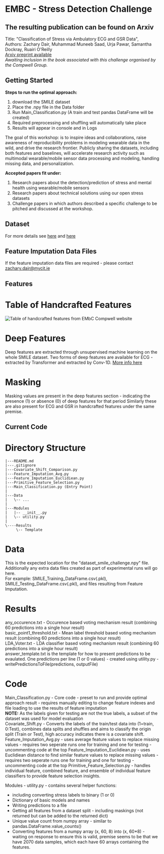 # EMBC - Stress Detection Challenge

## The resulting publication can be found on Arxiv  
Title: "Classification of Stress via Ambulatory ECG and GSR Data",  
Authors: Zachary Dair, Muhammad Muneeb Saad, Urja Pawar, Samantha Dockray, Ruairi O'Reilly  
[Arxiv preprint available](https://arxiv.org/abs/2208.04705)  
*Awaiting inclusion in the book associated with this challenge organised by the Compwell Group.*

## Getting Started  
**Steps to run the optimal approach:**
 1. download the SMILE dataset
 2. Place the .npy file in the Data folder
 3. Run Main_Classification.py (A train and test pandas DataFrame will be created)
 4. Required preprocessing and shuffling will automatically take place
 5. Results will appear in console and in Logs

The goal of this workshop: is to inspire ideas and collaborations, raise awareness of reproducibility problems in
modeling wearable data in the wild, and drive the research frontier.
Publicly sharing the datasets, including both features and baselines, will accelerate research activity
such as multimodal wearable/mobile sensor data processing and modeling, handling missing data, and personalization.

**Accepted papers fit under:**
1. Research papers about the detection/prediction of stress and mental health using wearable/mobile sensors
2. Research papers about technical solutions using our open stress datasets
3. Challenge papers in which authors described a specific challenge to be pitched and discussed at the workshop. 

## Dataset
For more details see [here](https://compwell.rice.edu/workshops/embc2022/dataset) and [here](https://compwell.rice.edu/workshops/embc2022/challenge/)

## Feature Imputation Data Files
If the feature imputation data files are required - please contact [zachary.dair@mycit.ie]()    

## Features
# Table of Handcrafted Features
![Table of handcrafted features from EMbC Compwell website](https://lh3.googleusercontent.com/cKf_vUPEWAf4j7laC293Bsr3BZchO0L-yh0hZ-xD5ti1nJc9ZXE6yXug41m04Zq6MFpr0sDyCX4n69m65xmJcfbjcus06TioLaDGlI_Qlk5VV5aOaUqBpZJG8mZRwfuMhQ=w1280)

# Deep Features
Deep features are extracted through unsupervised machine learning on the whole SMILE dataset.
Two forms of deep features are available for ECG - extracted by Transformer and extracted by Conv-1D.
[More info here](https://compwell.rice.edu/workshops/embc2022/dataset)

# Masking
Masking values are present in the deep features section - indicating the presence (1) or absence (0) of deep features for that period
Similarly these are also present for ECG and GSR in handcrafted features under the same premise.

## Current Code

# Directory Structure
```
|---README.md
|---.gitignore
|---Covariate_Shift_Comparison.py
|---Feature_Imputation_Avg.py
|---Feature_Imputation_Euclidiean.py
|---Primitive_Feature_Selection.py
|---Main_Classification.py (Entry Point)
|
|---Data
|   \-- ...
|
|---Modules
|   |-- __init__.py
|   \-- utility.py
|
\----Results
     \-- Template

```

# Data
This is the expected location for the "dataset_smile_challenge.npy" file.  
Additionally any extra data files created as part of experimental runs will go here.  
For example: SMILE_Training_DataFrame.csv(.pkl), SMILE_Testing_DataFrame.csv(.pkl), and files resulting from Feature Imputation.  

# Results
any_occurence.txt - Occurence based voting mechanism result (combining 60 predictions into a single hour result)  
basic_point1_threshold.txt - Mean label threshold based voting mechanism result (combining 60 predictions into a single hour result)  
LDA_Voter.txt - LDA classifier based voting mechanism result (combining 60 predictions into a single hour result)   
answer_template.txt is the template for how to present predictions to be evaulated.
One predictions per line (1 or 0 values) - created using utility.py - writePredictionsToFile(predictions, outputFile)

# Code
Main_Classification.py - Core code - preset to run and provide optimal approach result - requires manually editing to change feature indexes and file loading to use the results of feature imputation   
**NOTE:** As the labels given for testing are not the true labels, a subset of the dataset was used for model evaluation    
Covariate_Shift.py - Converts the labels of the train/test data into (1=train, 0:Test), combines data splits and shuffles and aims to classify the origin split (Train or Test), high accuracy indicates there is a covariate shift.
Feature_Imputation_Avg.py - uses average feature values to replace missing values - requires two seperate runs one for training and one for testing - uncommenting code at the top
Feature_Imputation_Euclidiean.py - uses Euclidiean distance to find similar feature values to replace missing values - requires two seperate runs one for training and one for testing - uncommenting code at the top
Primitive_Feature_Selection.py - handles individual feature, combined feature, and ensemble of individual feature classifiers to provide feature selection insights. 

Modules - utility.py - contains several helper functions:
- including converting stress labels to binary (1 or 0)
- Dictionary of basic models and names
- Writing predictions to a file
- Getting all features from a dataset split - including maskings (not returned but can be added to the returned dict)
- Unique value count from numpy array - similar to pandas.DataFrame.value_counts()
- Converting features from a numpy array (x, 60, 8) into (x, 60*8) - waiting on response to ensure this is valid, premise seems to be that we have 2070 data samples, which each have 60 arrays containing the features.
